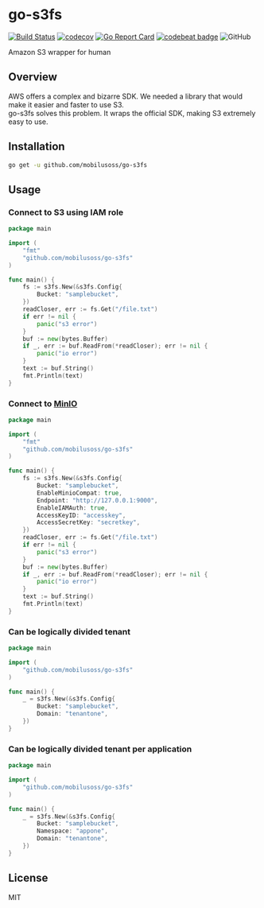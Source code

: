 go-s3fs
====

[![Build Status](https://travis-ci.org/mobilusoss/go-s3fs.svg?branch=master)](https://travis-ci.org/mobilusoss/go-s3fs)
[![codecov](https://codecov.io/gh/mobilusoss/go-s3fs/branch/master/graph/badge.svg)](https://codecov.io/gh/mobilusoss/go-s3fs)
[![Go Report Card](https://goreportcard.com/badge/github.com/mobilusoss/go-s3fs)](https://goreportcard.com/report/github.com/mobilusoss/go-s3fs)
[![codebeat badge](https://codebeat.co/badges/e03e3de0-9d71-43ce-a6ac-8e0c6445485a)](https://codebeat.co/projects/github-com-mobilusoss-go-s3fs-master)
![GitHub](https://img.shields.io/github/license/mobilusoss/go-s3fs.svg)

Amazon S3 wrapper for human

<!-- toc -->

## Overview

AWS offers a complex and bizarre SDK. We needed a library that would make it easier and faster to use S3.  
go-s3fs solves this problem. It wraps the official SDK, making S3 extremely easy to use.

## Installation

```bash
go get -u github.com/mobilusoss/go-s3fs
```

## Usage

### Connect to S3 using IAM role

```go
package main

import (
	"fmt"
	"github.com/mobilusoss/go-s3fs"
)

func main() {
	fs := s3fs.New(&s3fs.Config{
		Bucket: "samplebucket",
	})
	readCloser, err := fs.Get("/file.txt")
	if err != nil {
		panic("s3 error")
	}
	buf := new(bytes.Buffer)
	if _, err := buf.ReadFrom(*readCloser); err != nil {
		panic("io error")
	}
	text := buf.String()
	fmt.Println(text)
}
```

### Connect to [MinIO](https://github.com/minio/minio)

```go
package main

import (
	"fmt"
	"github.com/mobilusoss/go-s3fs"
)

func main() {
	fs := s3fs.New(&s3fs.Config{
		Bucket: "samplebucket",
		EnableMinioCompat: true,
		Endpoint: "http://127.0.0.1:9000",
		EnableIAMAuth: true,
		AccessKeyID: "accesskey",
		AccessSecretKey: "secretkey",
	})
	readCloser, err := fs.Get("/file.txt")
	if err != nil {
		panic("s3 error")
	}
	buf := new(bytes.Buffer)
	if _, err := buf.ReadFrom(*readCloser); err != nil {
		panic("io error")
	}
	text := buf.String()
	fmt.Println(text)
}
```

### Can be logically divided tenant

```go
package main

import (
	"github.com/mobilusoss/go-s3fs"
)

func main() {
	_ = s3fs.New(&s3fs.Config{
		Bucket: "samplebucket",
		Domain: "tenantone",
	})
}
```

### Can be logically divided tenant per application

```go
package main

import (
	"github.com/mobilusoss/go-s3fs"
)

func main() {
	_ = s3fs.New(&s3fs.Config{
		Bucket: "samplebucket",
		Namespace: "appone",
		Domain: "tenantone",
	})
}
```

## License

MIT